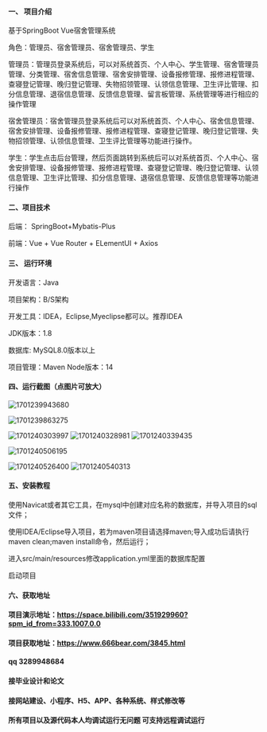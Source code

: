 

#### 一、 项目介绍
基于SpringBoot Vue宿舍管理系统

角色：管理员、宿舍管理员、宿舍管理员、学生

管理员：管理员登录系统后，可以对系统首页、个人中心、学生管理、宿舍管理员管理、分类管理、宿舍信息管理、宿舍安排管理、设备报修管理、报修进程管理、查寝登记管理、晚归登记管理、失物招领管理、认领信息管理、卫生评比管理、扣分信息管理、退宿信息管理、反馈信息管理、留言板管理、系统管理等进行相应的操作管理

宿舍管理员：宿舍管理员登录系统后可以对系统首页、个人中心、宿舍信息管理、宿舍安排管理、设备报修管理、报修进程管理、查寝登记管理、晚归登记管理、失物招领管理、认领信息管理、卫生评比管理等功能进行操作。

学生：学生点击后台管理，然后页面跳转到系统后可以对系统首页、个人中心、宿舍安排管理、设备报修管理、报修进程管理、查寝登记管理、晚归登记管理、认领信息管理、卫生评比管理、扣分信息管理、退宿信息管理、反馈信息管理等功能进行操作

#### 二、项目技术
后端： SpringBoot+Mybatis-Plus

前端：Vue + Vue Router + ELementUI + Axios

#### 三、 运行环境
开发语言：Java

项目架构：B/S架构

开发工具：IDEA，Eclipse,Myeclipse都可以。推荐IDEA

JDK版本：1.8

数据库: MySQL8.0版本以上

项目管理：Maven
Node版本：14
#### 四、运行截图（点图片可放大）
![1701239943680](https://github.com/666bears/dormitory/assets/143094776/d3480454-bb1e-4d17-af74-d147272fcbd7)

![1701239863275](https://github.com/666bears/dormitory/assets/143094776/693a5e9c-fc34-46d2-b7e4-db303245c244)

![1701240303997](https://github.com/666bears/dormitory/assets/143094776/c67f0396-81d7-4a83-9d63-3e01bf4563ab)
![1701240328981](https://github.com/666bears/dormitory/assets/143094776/af39166c-e2e9-438b-8b0b-2a98859056e1)
![1701240339435](https://github.com/666bears/dormitory/assets/143094776/f7f490f4-69e0-43b1-ac51-c4583a0abd29)

![1701240506195](https://github.com/666bears/dormitory/assets/143094776/41430676-d773-413f-aeaf-901176acb52c)

![1701240526400](https://github.com/666bears/dormitory/assets/143094776/e5ef7d15-efd2-4026-be90-06a553bd308d)
![1701240540313](https://github.com/666bears/dormitory/assets/143094776/4b9f1ba2-2be8-4a3e-9e17-7dd7fb829107)


#### 五、安装教程
使用Navicat或者其它工具，在mysql中创建对应名称的数据库，并导入项目的sql文件；

使用IDEA/Eclipse导入项目，若为maven项目请选择maven;导入成功后请执行maven clean;maven install命令，然后运行；

进入src/main/resources修改application.yml里面的数据库配置

启动项目

#### 六、获取地址
#### 项目演示地址：https://space.bilibili.com/351929960?spm_id_from=333.1007.0.0
#### 项目获取地址：https://www.666bear.com/3845.html
#### qq 3289948684
#### 接毕业设计和论文
#### 接网站建设、小程序、H5、APP、各种系统、样式修改等
#### 所有项目以及源代码本人均调试运行无问题 可支持远程调试运行



